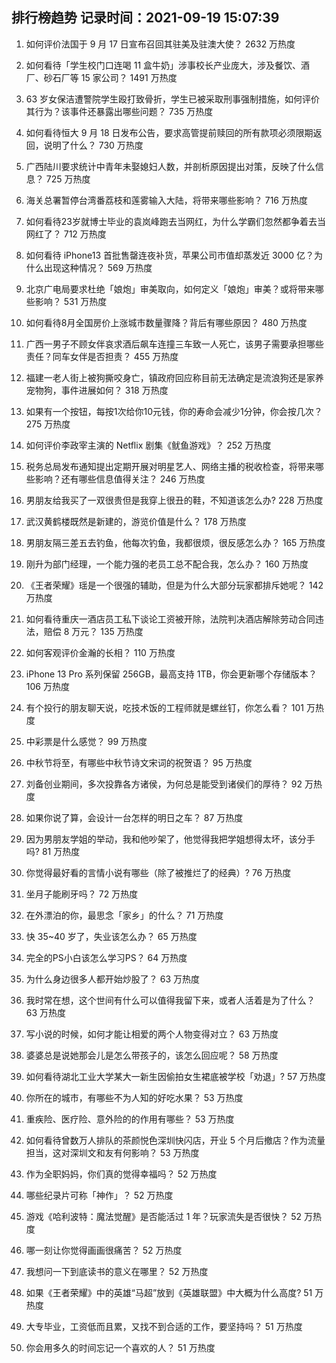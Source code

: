 
## 排行榜趋势 记录时间：2021-09-19 15:07:39
  
  1. 如何评价法国于 9 月 17 日宣布召回其驻美及驻澳大使？ 2632 万热度
    
  2. 如何看待「学生校门口连喝 11 盒牛奶」涉事校长产业庞大，涉及餐饮、酒厂、砂石厂等 15 家公司？ 1491 万热度
    
  3. 63 岁女保洁遭警院学生殴打致骨折，学生已被采取刑事强制措施，如何评价其行为？该事件还暴露出哪些问题？ 735 万热度
    
  4. 如何看待恒大 9 月 18 日发布公告，要求高管提前赎回的所有款项必须限期返回，说明了什么？ 730 万热度
    
  5. 广西陆川要求统计中青年未娶媳妇人数，并剖析原因提出对策，反映了什么信息？ 725 万热度
    
  6. 海关总署暂停台湾番荔枝和莲雾输入大陆，将带来哪些影响？ 716 万热度
    
  7. 如何看待23岁就博士毕业的袁岚峰跑去当网红，为什么学霸们忽然都争着去当网红了？ 712 万热度
    
  8. 如何看待 iPhone13 首批售罄连夜补货，苹果公司市值却蒸发近 3000 亿？为什么出现这种情况？ 569 万热度
    
  9. 北京广电局要求杜绝「娘炮」审美取向，如何定义「娘炮」审美？或将带来哪些影响？ 531 万热度
    
  10. 如何看待8月全国房价上涨城市数量骤降？背后有哪些原因？ 480 万热度
    
  11. 广西一男子不顾女伴哀求酒后飙车连撞三车致一人死亡，该男子需要承担哪些责任？同车女伴是否担责？ 455 万热度
    
  12. 福建一老人街上被狗撕咬身亡，镇政府回应称目前无法确定是流浪狗还是家养宠物狗，事件进展如何？ 318 万热度
    
  13. 如果有一个按钮，每按1次给你10元钱，你的寿命会减少1分钟，你会按几次？ 275 万热度
    
  14. 如何评价李政宰主演的 Netflix 剧集《鱿鱼游戏》？ 252 万热度
    
  15. 税务总局发布通知提出定期开展对明星艺人、网络主播的税收检查，将带来哪些影响？还有哪些信息值得关注？ 246 万热度
    
  16. 男朋友给我买了一双很贵但是我穿上很丑的鞋，不知道该怎么办? 228 万热度
    
  17. 武汉黄鹤楼既然是新建的，游览价值是什么？ 178 万热度
    
  18. 男朋友隔三差五去钓鱼，他每次钓鱼，我都很烦，很反感怎么办？ 165 万热度
    
  19. 刚升为部门经理，一个能力强的老员工总不配合我，怎么办？ 160 万热度
    
  20. 《王者荣耀》瑶是一个很强的辅助，但是为什么大部分玩家都排斥她呢？ 142 万热度
    
  21. 如何看待重庆一酒店员工私下谈论工资被开除，法院判决酒店解除劳动合同违法，赔偿 8 万元？ 135 万热度
    
  22. 如何客观评价金瀚的长相？ 110 万热度
    
  23. iPhone 13 Pro 系列保留 256GB，最高支持 1TB，你会更新哪个存储版本？ 106 万热度
    
  24. 有个投行的朋友聊天说，吃技术饭的工程师就是螺丝钉，你怎么看？ 101 万热度
    
  25. 中彩票是什么感觉？ 99 万热度
    
  26. 中秋节将至，有哪些中秋节诗文宋词的祝贺语？ 95 万热度
    
  27. 刘备创业期间，多次投靠各方诸侯，为何总是能受到诸侯们的厚待？ 92 万热度
    
  28. 如果你说了算，会设计一台怎样的明日之车？ 87 万热度
    
  29. 因为男朋友学姐的举动，我和他吵架了，他觉得我把学姐想得太坏，该分手吗? 81 万热度
    
  30. 你觉得最好看的言情小说有哪些（除了被推烂了的经典）? 76 万热度
    
  31. 坐月子能刷牙吗？ 72 万热度
    
  32. 在外漂泊的你，最思念「家乡」的什么？ 71 万热度
    
  33. 快 35~40 岁了，失业该怎么办？ 65 万热度
    
  34. 完全的PS小白该怎么学习PS？ 64 万热度
    
  35. 为什么身边很多人都开始炒股了？ 63 万热度
    
  36. 我时常在想，这个世间有什么可以值得我留下来，或者人活着是为了什么？ 63 万热度
    
  37. 写小说的时候，如何才能让相爱的两个人物变得对立？ 63 万热度
    
  38. 婆婆总是说她那会儿是怎么带孩子的，该怎么回应呢？ 58 万热度
    
  39. 如何看待湖北工业大学某大一新生因偷拍女生裙底被学校「劝退」? 57 万热度
    
  40. 你所在的城市，有哪些不为人知的好吃水果？ 53 万热度
    
  41. 重疾险、医疗险、意外险的的作用有哪些？ 53 万热度
    
  42. 如何看待曾数万人排队的茶颜悦色深圳快闪店，开业 5 个月后撤店？作为流量担当，这对深圳文和友有何影响？ 53 万热度
    
  43. 作为全职妈妈，你们真的觉得幸福吗？ 52 万热度
    
  44. 哪些纪录片可称「神作」？ 52 万热度
    
  45. 游戏《哈利波特：魔法觉醒》是否能活过 1 年？玩家流失是否很快？ 52 万热度
    
  46. 哪一刻让你觉得画画很痛苦？ 52 万热度
    
  47. 我想问一下到底读书的意义在哪里？ 52 万热度
    
  48. 如果《王者荣耀》中的英雄“马超”放到《英雄联盟》中大概为什么高度? 51 万热度
    
  49. 大专毕业，工资低而且累，又找不到合适的工作，要坚持吗？ 51 万热度
    
  50. 你会用多久的时间忘记一个喜欢的人？ 51 万热度
    